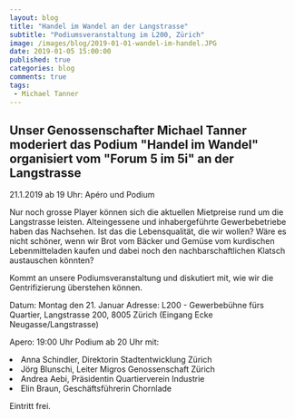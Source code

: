 ```yaml
---
layout: blog
title: "Handel im Wandel an der Langstrasse"
subtitle: "Podiumsveranstaltung im L200, Zürich"
image: /images/blog/2019-01-01-wandel-im-handel.JPG
date: 2019-01-05 15:00:00
published: true
categories: blog
comments: true
tags:
 - Michael Tanner
---
```

<h2>Unser Genossenschafter Michael Tanner moderiert das Podium "Handel im Wandel" organisiert vom "Forum 5 im 5i" an der Langstrasse</h2>

21.1.2019 ab 19 Uhr: Apéro und Podium

Nur noch grosse Player können sich die aktuellen Mietpreise rund um die Langstrasse leisten. Alteingessene und inhabergeführte Gewerbebetriebe haben das Nachsehen. Ist das die Lebensqualität, die wir wollen? Wäre es nicht schöner, wenn wir Brot vom Bäcker und Gemüse vom kurdischen Lebenmitteladen kaufen und dabei noch den nachbarschaftlichen Klatsch austauschen könnten?

Kommt an unsere Podiumsveranstaltung und diskutiert mit, wie wir die Gentrifizierung überstehen können.

Datum: Montag den 21. Januar
Adresse: L200 - Gewerbebühne fürs Quartier, Langstrasse 200, 8005 Zürich (Eingang Ecke Neugasse/Langstrasse)

Apero: 19:00 Uhr
Podium ab 20 Uhr mit:

<li>    Anna Schindler, Direktorin Stadtentwicklung Zürich
<li>    Jörg Blunschi, Leiter Migros Genossenschaft Zürich
<li>    Andrea Aebi, Präsidentin Quartierverein Industrie
<li>    Elin Braun, Geschäftsführerin Chornlade

Eintritt frei.

